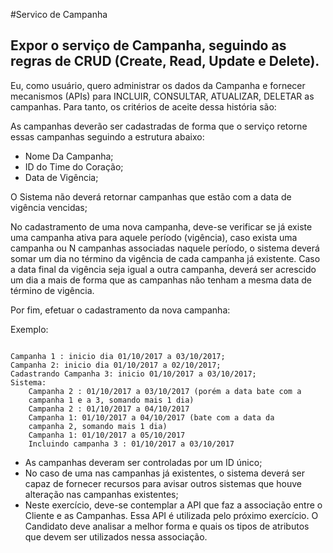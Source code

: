 #Servico de Campanha

## Expor o serviço de Campanha, seguindo as regras de CRUD (Create, Read, Update e Delete). 

Eu, como usuário, quero administrar os dados da Campanha e fornecer mecanismos (APIs) para
INCLUIR, CONSULTAR, ATUALIZAR, DELETAR as campanhas. Para tanto, os critérios de aceite dessa
história são:

As campanhas deverão ser cadastradas de forma que o serviço retorne essas campanhas seguindo a estrutura abaixo:
* Nome Da Campanha;
* ID do Time do Coração;
* Data de Vigência;

O Sistema não deverá retornar campanhas que estão com a data de vigência vencidas;

No cadastramento de uma nova campanha, deve-se verificar se já existe uma campanha ativa para aquele período (vigência), caso exista uma campanha ou N campanhas associadas naquele período, o sistema deverá somar um dia no término da vigência de cada campanha já existente. 
Caso a data final da vigência seja igual a outra campanha, deverá ser acrescido um dia a mais de forma que as campanhas não tenham a mesma data de término de vigência. 

Por fim, efetuar o cadastramento da nova campanha:

Exemplo:
```

Campanha 1 : inicio dia 01/10/2017 a 03/10/2017;
Campanha 2: inicio dia 01/10/2017 a 02/10/2017;
Cadastrando Campanha 3: inicio 01/10/2017 a 03/10/2017;
Sistema:
	Campanha 2 : 01/10/2017 a 03/10/2017 (porém a data bate com a
	campanha 1 e a 3, somando mais 1 dia)
	Campanha 2 : 01/10/2017 a 04/10/2017
	Campanha 1: 01/10/2017 a 04/10/2017 (bate com a data da
	campanha 2, somando mais 1 dia)
	Campanha 1: 01/10/2017 a 05/10/2017
	Incluindo campanha 3 : 01/10/2017 a 03/10/2017
```

* As campanhas deveram ser controladas por um ID único;
* No caso de uma nas campanhas já existentes, o sistema deverá ser capaz de fornecer
recursos para avisar outros sistemas que houve alteração nas campanhas existentes;
* Neste exercício, deve-se contemplar a API que faz a associação entre o Cliente e as
Campanhas. Essa API é utilizada pelo próximo exercício. O Candidato deve analisar a melhor
forma e quais os tipos de atributos que devem ser utilizados nessa associação.